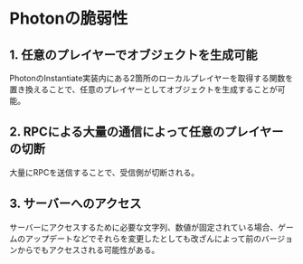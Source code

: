 # Photonの脆弱性

## 1. 任意のプレイヤーでオブジェクトを生成可能
PhotonのInstantiate実装内にある2箇所のローカルプレイヤーを取得する関数を置き換えることで、任意のプレイヤーとしてオブジェクトを生成することが可能。

## 2. RPCによる大量の通信によって任意のプレイヤーの切断
大量にRPCを送信することで、受信側が切断される。

## 3. サーバーへのアクセス
サーバーにアクセスするために必要な文字列、数値が固定されている場合、ゲームのアップデートなどでそれらを変更したとしても改ざんによって前のバージョンからでもアクセスされる可能性がある。

